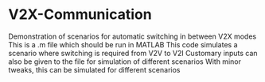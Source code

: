 # V2X-Communication
Demonstration of scenarios for automatic switching in between V2X modes
This is a .m file which should be run in MATLAB
This code simulates a scenario where switching is required from V2V to V2I
Customary inputs can also be given to the file for simulation of different scenarios
With minor tweaks, this can be simulated for different scenarios
